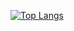 [![Top Langs](https://github-readme-stats.vercel.app/api/top-langs/?username=foodyfood&langs_count=8)](https://github.com/foodyfood/github-readme-stats)
